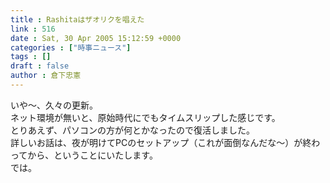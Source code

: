 ```yaml
---
title : Rashitaはザオリクを唱えた
link : 516
date : Sat, 30 Apr 2005 15:12:59 +0000
categories : ["時事ニュース"]
tags : []
draft : false
author : 倉下忠憲
---
```


いや～、久々の更新。<BR>ネット環境が無いと、原始時代にでもタイムスリップした感じです。<BR>とりあえず、パソコンの方が何とかなったので復活しました。<BR>詳しいお話は、夜が明けてPCのセットアップ（これが面倒なんだな～）が終わってから、ということにいたします。<BR>では。<br><br>
